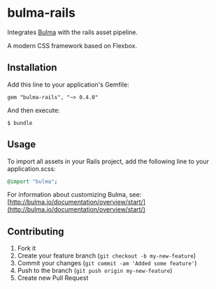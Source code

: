 # bulma-rails

Integrates [Bulma](http://bulma.io/) with the rails asset pipeline.

A modern CSS framework based on Flexbox.

## Installation

Add this line to your application's Gemfile:

    gem "bulma-rails", "~> 0.4.0"

And then execute:

    $ bundle

## Usage

To import all assets in your Rails project, add the following line to your application.scss:
``` ruby
@import "bulma";
```

For information about customizing Bulma,
see: [http://bulma.io/documentation/overview/start/](http://bulma.io/documentation/overview/start/)

## Contributing

1. Fork it
2. Create your feature branch (`git checkout -b my-new-feature`)
3. Commit your changes (`git commit -am 'Added some feature'`)
4. Push to the branch (`git push origin my-new-feature`)
5. Create new Pull Request
